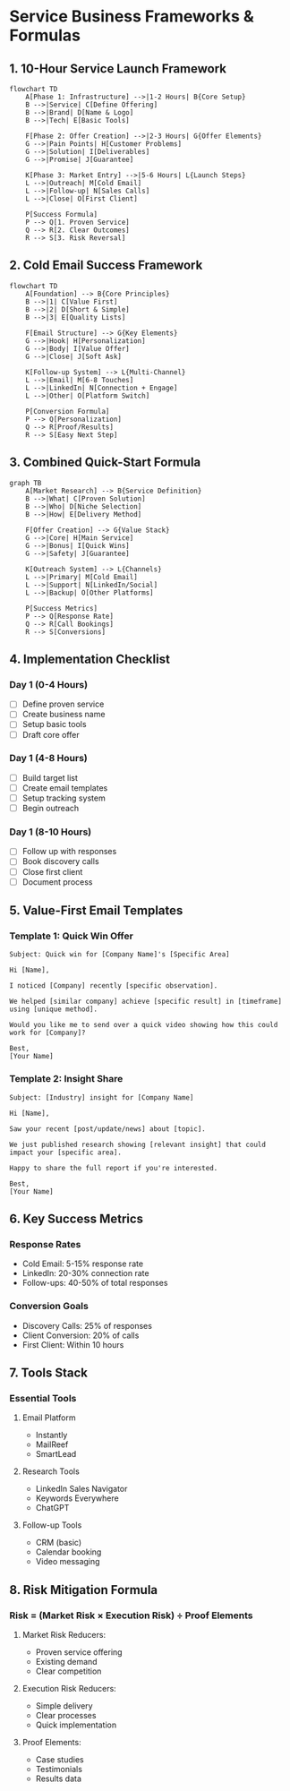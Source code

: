 # Service Business Frameworks & Formulas

## 1. 10-Hour Service Launch Framework
```mermaid
flowchart TD
    A[Phase 1: Infrastructure] -->|1-2 Hours| B{Core Setup}
    B -->|Service| C[Define Offering]
    B -->|Brand| D[Name & Logo]
    B -->|Tech| E[Basic Tools]
    
    F[Phase 2: Offer Creation] -->|2-3 Hours| G{Offer Elements}
    G -->|Pain Points| H[Customer Problems]
    G -->|Solution| I[Deliverables]
    G -->|Promise| J[Guarantee]
    
    K[Phase 3: Market Entry] -->|5-6 Hours| L{Launch Steps}
    L -->|Outreach| M[Cold Email]
    L -->|Follow-up| N[Sales Calls]
    L -->|Close| O[First Client]

    P[Success Formula]
    P --> Q[1. Proven Service]
    Q --> R[2. Clear Outcomes]
    R --> S[3. Risk Reversal]
```

## 2. Cold Email Success Framework
```mermaid
flowchart TD
    A[Foundation] --> B{Core Principles}
    B -->|1| C[Value First]
    B -->|2| D[Short & Simple]
    B -->|3| E[Quality Lists]
    
    F[Email Structure] --> G{Key Elements}
    G -->|Hook| H[Personalization]
    G -->|Body| I[Value Offer]
    G -->|Close| J[Soft Ask]
    
    K[Follow-up System] --> L{Multi-Channel}
    L -->|Email| M[6-8 Touches]
    L -->|LinkedIn| N[Connection + Engage]
    L -->|Other| O[Platform Switch]

    P[Conversion Formula]
    P --> Q[Personalization]
    Q --> R[Proof/Results]
    R --> S[Easy Next Step]
```

## 3. Combined Quick-Start Formula
```mermaid
graph TB
    A[Market Research] --> B{Service Definition}
    B -->|What| C[Proven Solution]
    B -->|Who| D[Niche Selection]
    B -->|How| E[Delivery Method]
    
    F[Offer Creation] --> G{Value Stack}
    G -->|Core| H[Main Service]
    G -->|Bonus| I[Quick Wins]
    G -->|Safety| J[Guarantee]
    
    K[Outreach System] --> L{Channels}
    L -->|Primary| M[Cold Email]
    L -->|Support| N[LinkedIn/Social]
    L -->|Backup| O[Other Platforms]
    
    P[Success Metrics]
    P --> Q[Response Rate]
    Q --> R[Call Bookings]
    R --> S[Conversions]
```

## 4. Implementation Checklist

### Day 1 (0-4 Hours)
- [ ] Define proven service
- [ ] Create business name
- [ ] Setup basic tools
- [ ] Draft core offer

### Day 1 (4-8 Hours)
- [ ] Build target list
- [ ] Create email templates
- [ ] Setup tracking system
- [ ] Begin outreach

### Day 1 (8-10 Hours)
- [ ] Follow up with responses
- [ ] Book discovery calls
- [ ] Close first client
- [ ] Document process

## 5. Value-First Email Templates

### Template 1: Quick Win Offer
```
Subject: Quick win for [Company Name]'s [Specific Area]

Hi [Name],

I noticed [Company] recently [specific observation].

We helped [similar company] achieve [specific result] in [timeframe] using [unique method].

Would you like me to send over a quick video showing how this could work for [Company]?

Best,
[Your Name]
```

### Template 2: Insight Share
```
Subject: [Industry] insight for [Company Name]

Hi [Name],

Saw your recent [post/update/news] about [topic].

We just published research showing [relevant insight] that could impact your [specific area].

Happy to share the full report if you're interested.

Best,
[Your Name]
```

## 6. Key Success Metrics

### Response Rates
- Cold Email: 5-15% response rate
- LinkedIn: 20-30% connection rate
- Follow-ups: 40-50% of total responses

### Conversion Goals
- Discovery Calls: 25% of responses
- Client Conversion: 20% of calls
- First Client: Within 10 hours

## 7. Tools Stack

### Essential Tools
1. Email Platform
   - Instantly
   - MailReef
   - SmartLead

2. Research Tools
   - LinkedIn Sales Navigator
   - Keywords Everywhere
   - ChatGPT

3. Follow-up Tools
   - CRM (basic)
   - Calendar booking
   - Video messaging

## 8. Risk Mitigation Formula

### Risk = (Market Risk × Execution Risk) ÷ Proof Elements

1. Market Risk Reducers:
   - Proven service offering
   - Existing demand
   - Clear competition

2. Execution Risk Reducers:
   - Simple delivery
   - Clear processes
   - Quick implementation

3. Proof Elements:
   - Case studies
   - Testimonials
   - Results data

